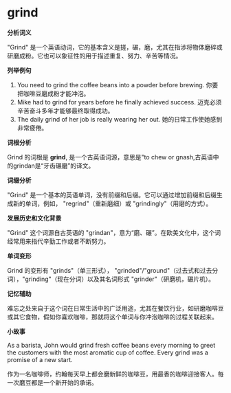 # grind

**分析词义**

  

"Grind" 是一个英语动词，它的基本含义是搓，碾，磨，尤其在指涉将物体磨碎或研磨成粉。它也可以象征性的用于描述重复、努力、辛苦等情况。

  

**列举例句**

  

1.  You need to grind the coffee beans into a powder before brewing. 你要把咖啡豆磨成粉才能冲泡。
2.  Mike had to grind for years before he finally achieved success. 迈克必须辛苦奋斗多年才能够最终取得成功。
3.  The daily grind of her job is really wearing her out. 她的日常工作使她感到非常疲倦。

  

**词根分析**

  

Grind 的词根是 **grind**, 是一个古英语词源，意思是"to chew or gnash,古英语中的grindan是“牙齿碾磨”的译文。

  

**词缀分析**

  

"Grind" 是一个基本的英语单词，没有前缀和后缀。它可以通过增加前缀和后缀生成新的单词，例如， "regrind"（重新磨细）或 "grindingly"（用磨的方式）。

  

**发展历史和文化背景**

  

"Grind" 这个词源自古英语的 "grindan"，意为“磨、碾”。在欧美文化中，这个词经常用来指代辛勤工作或者不断努力。

  

**单词变形**

  

Grind 的变形有 "grinds"（单三形式）， "grinded"/"ground"（过去式和过去分词），"grinding"（现在分词）以及其名词形式 "grinder"（研磨机，碾片机）。

  

**记忆辅助**

  

难忘之处来自于这个词在日常生活中的广泛用途，尤其在餐饮行业，如研磨咖啡豆或其它食物，假如你喜欢咖啡，那就将这个单词与你冲泡咖啡的过程关联起来。

  

**小故事**

  

As a barista, John would grind fresh coffee beans every morning to greet the customers with the most aromatic cup of coffee. Every grind was a promise of a new start.

  

作为一名咖啡师，约翰每天早上都会磨新鲜的咖啡豆，用最香的咖啡迎接客人。每一次磨豆都是一个新开始的承诺。
